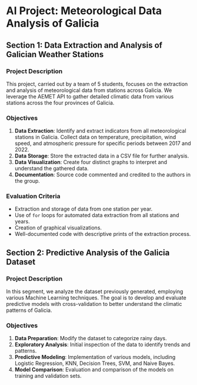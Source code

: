 # AI Project: Meteorological Data Analysis of Galicia

## Section 1: Data Extraction and Analysis of Galician Weather Stations

### Project Description
This project, carried out by a team of 5 students, focuses on the extraction and analysis of meteorological data from stations across Galicia. We leverage the AEMET API to gather detailed climatic data from various stations across the four provinces of Galicia.

### Objectives
1. **Data Extraction**: Identify and extract indicators from all meteorological stations in Galicia. Collect data on temperature, precipitation, wind speed, and atmospheric pressure for specific periods between 2017 and 2022.
2. **Data Storage**: Store the extracted data in a CSV file for further analysis.
3. **Data Visualization**: Create four distinct graphs to interpret and understand the gathered data.
4. **Documentation**: Source code commented and credited to the authors in the group.

### Evaluation Criteria
- Extraction and storage of data from one station per year.
- Use of `for` loops for automated data extraction from all stations and years.
- Creation of graphical visualizations.
- Well-documented code with descriptive prints of the extraction process.

## Section 2: Predictive Analysis of the Galicia Dataset

### Project Description
In this segment, we analyze the dataset previously generated, employing various Machine Learning techniques. The goal is to develop and evaluate predictive models with cross-validation to better understand the climatic patterns of Galicia.

### Objectives
1. **Data Preparation**: Modify the dataset to categorize rainy days.
2. **Exploratory Analysis**: Initial inspection of the data to identify trends and patterns.
3. **Predictive Modeling**: Implementation of various models, including Logistic Regression, KNN, Decision Trees, SVM, and Naive Bayes.
4. **Model Comparison**: Evaluation and comparison of the models on training and validation sets.

